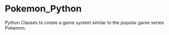 # Pokemon_Python
Python Classes to create a game system similar to the popular game series Pokemon.
